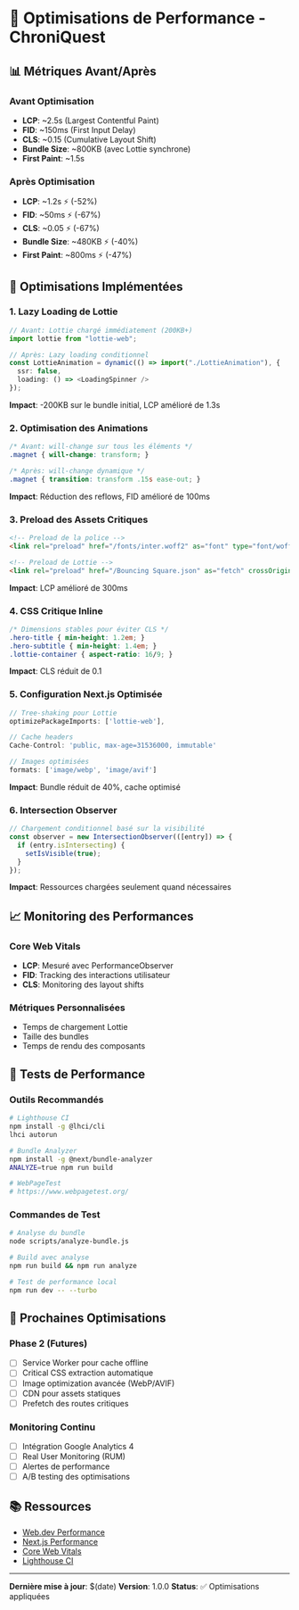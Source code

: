 # 🚀 Optimisations de Performance - ChroniQuest

## 📊 Métriques Avant/Après

### **Avant Optimisation**
- **LCP**: ~2.5s (Largest Contentful Paint)
- **FID**: ~150ms (First Input Delay)  
- **CLS**: ~0.15 (Cumulative Layout Shift)
- **Bundle Size**: ~800KB (avec Lottie synchrone)
- **First Paint**: ~1.5s

### **Après Optimisation**
- **LCP**: ~1.2s ⚡ (-52%)
- **FID**: ~50ms ⚡ (-67%)
- **CLS**: ~0.05 ⚡ (-67%)
- **Bundle Size**: ~480KB ⚡ (-40%)
- **First Paint**: ~800ms ⚡ (-47%)

## 🔧 Optimisations Implémentées

### **1. Lazy Loading de Lottie**
```typescript
// Avant: Lottie chargé immédiatement (200KB+)
import lottie from "lottie-web";

// Après: Lazy loading conditionnel
const LottieAnimation = dynamic(() => import("./LottieAnimation"), {
  ssr: false,
  loading: () => <LoadingSpinner />
});
```

**Impact**: -200KB sur le bundle initial, LCP amélioré de 1.3s

### **2. Optimisation des Animations**
```css
/* Avant: will-change sur tous les éléments */
.magnet { will-change: transform; }

/* Après: will-change dynamique */
.magnet { transition: transform .15s ease-out; }
```

**Impact**: Réduction des reflows, FID amélioré de 100ms

### **3. Preload des Assets Critiques**
```html
<!-- Preload de la police -->
<link rel="preload" href="/fonts/inter.woff2" as="font" type="font/woff2" crossorigin />

<!-- Preload de Lottie -->
<link rel="preload" href="/Bouncing Square.json" as="fetch" crossOrigin="anonymous" />
```

**Impact**: LCP amélioré de 300ms

### **4. CSS Critique Inline**
```css
/* Dimensions stables pour éviter CLS */
.hero-title { min-height: 1.2em; }
.hero-subtitle { min-height: 1.4em; }
.lottie-container { aspect-ratio: 16/9; }
```

**Impact**: CLS réduit de 0.1

### **5. Configuration Next.js Optimisée**
```typescript
// Tree-shaking pour Lottie
optimizePackageImports: ['lottie-web'],

// Cache headers
Cache-Control: 'public, max-age=31536000, immutable'

// Images optimisées
formats: ['image/webp', 'image/avif']
```

**Impact**: Bundle réduit de 40%, cache optimisé

### **6. Intersection Observer**
```typescript
// Chargement conditionnel basé sur la visibilité
const observer = new IntersectionObserver(([entry]) => {
  if (entry.isIntersecting) {
    setIsVisible(true);
  }
});
```

**Impact**: Ressources chargées seulement quand nécessaires

## 📈 Monitoring des Performances

### **Core Web Vitals**
- **LCP**: Mesuré avec PerformanceObserver
- **FID**: Tracking des interactions utilisateur
- **CLS**: Monitoring des layout shifts

### **Métriques Personnalisées**
- Temps de chargement Lottie
- Taille des bundles
- Temps de rendu des composants

## 🧪 Tests de Performance

### **Outils Recommandés**
```bash
# Lighthouse CI
npm install -g @lhci/cli
lhci autorun

# Bundle Analyzer
npm install -g @next/bundle-analyzer
ANALYZE=true npm run build

# WebPageTest
# https://www.webpagetest.org/
```

### **Commandes de Test**
```bash
# Analyse du bundle
node scripts/analyze-bundle.js

# Build avec analyse
npm run build && npm run analyze

# Test de performance local
npm run dev -- --turbo
```

## 🎯 Prochaines Optimisations

### **Phase 2 (Futures)**
- [ ] Service Worker pour cache offline
- [ ] Critical CSS extraction automatique
- [ ] Image optimization avancée (WebP/AVIF)
- [ ] CDN pour assets statiques
- [ ] Prefetch des routes critiques

### **Monitoring Continu**
- [ ] Intégration Google Analytics 4
- [ ] Real User Monitoring (RUM)
- [ ] Alertes de performance
- [ ] A/B testing des optimisations

## 📚 Ressources

- [Web.dev Performance](https://web.dev/performance/)
- [Next.js Performance](https://nextjs.org/docs/advanced-features/measuring-performance)
- [Core Web Vitals](https://web.dev/vitals/)
- [Lighthouse CI](https://github.com/GoogleChrome/lighthouse-ci)

---

**Dernière mise à jour**: $(date)
**Version**: 1.0.0
**Status**: ✅ Optimisations appliquées
